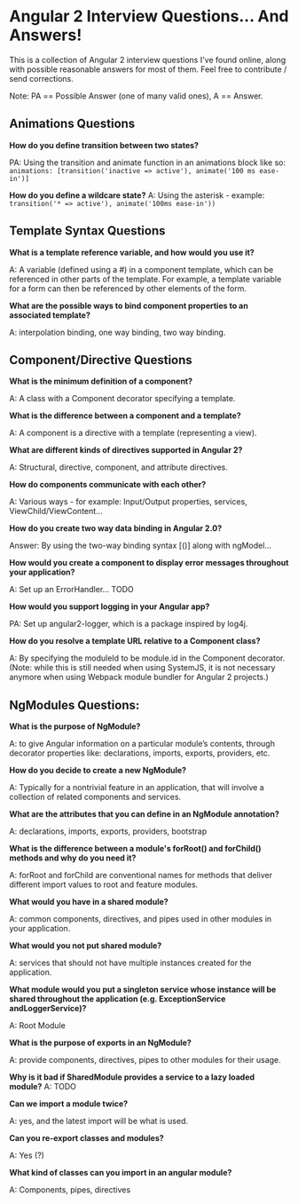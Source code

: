 # Angular 2 Interview Questions... And Answers!

This is a collection of Angular 2 interview questions I've found online, along with possible reasonable answers for most of them. Feel free to contribute / send corrections.

Note: PA == Possible Answer (one of many valid ones), A == Answer.

## Animations Questions

**How do you define transition between two states?**

PA: Using the transition and animate function in an animations block like so: `animations: [transition('inactive => active'), animate('100 ms ease-in')]` 

**How do you define a wildcare state?**
A: Using the asterisk - example: `transition('* => active'), animate('100ms ease-in'))`

## Template Syntax Questions

**What is a template reference variable, and how would you use it?**

A: A variable (defined using a #) in a component template, which can be referenced in other parts of the template. For example, a template variable for a form can then be referenced by other elements of the form.

**What are the possible ways to bind component properties to an associated template?**

A: interpolation binding, one way binding, two way binding.

## Component/Directive Questions

**What is the minimum definition of a component?**

A: A class with a Component decorator specifying a template.

**What is the difference between a component and a template?**

A: A component is a directive with a template (representing a view).

**What are different kinds of directives supported in Angular 2?**

A: Structural, directive, component, and attribute directives.

**How do components communicate with each other?**

A: Various ways - for example: Input/Output properties, services, ViewChild/ViewContent...

**How do you create two way data binding in Angular 2.0?**

Answer: By using the two-way binding syntax [()] along with ngModel…

**How would you create a component to display error messages throughout your application?**

A: Set up an ErrorHandler... TODO 

**How would you support logging in your Angular app?**

PA: Set up angular2-logger, which is a package inspired by log4j. 

**How do you resolve a template URL relative to a Component class?**

A: By specifying the moduleId to be module.id in the Component decorator. (Note: while this is still needed when using SystemJS, it is not necessary anymore when using Webpack module bundler for Angular 2 projects.)


## NgModules Questions:

**What is the purpose of NgModule?**

A: to give Angular information on a particular module’s contents, through decorator properties like: declarations, imports, exports, providers, etc.

**How do you decide to create a new NgModule?**

A: Typically for a nontrivial feature in an application, that will involve a collection of related components and services.

**What are the attributes that you can define in an NgModule annotation?**

A: declarations, imports, exports, providers, bootstrap

**What is the difference between a module's forRoot() and forChild() methods and why do you need it?**

A: forRoot and forChild are conventional names for methods that deliver different import values to root and feature modules.

**What would you have in a shared module?**

A: common components, directives, and pipes used in other modules in your application.

**What would you not put shared module?**

A: services that should not have multiple instances created for the application.

**What module would you put a singleton service whose instance will be shared throughout the application (e.g. ExceptionService andLoggerService)?**

A: Root Module

**What is the purpose of exports in an NgModule?**

A: provide components, directives, pipes to other modules for their usage.

**Why is it bad if SharedModule provides a service to a lazy loaded module?**
A: TODO

**Can we import a module twice?**

A: yes, and the latest import will be what is used.

**Can you re-export classes and modules?**

A: Yes (?)

**What kind of classes can you import in an angular module?**

A: Components, pipes, directives

